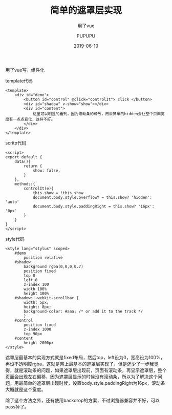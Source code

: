﻿---
layout:     post
title:      简单的遮罩层实现
subtitle:   用了vue
date:       2019-06-10
author:     PUPUPU
header-img: img/post-bg-ios9-web.jpg
catalog: true
tags:
    - 遮罩层

---
用了vue写，组件化

template代码

    <template>
    	<div id="demo">
    		<button id="control" @click="controlIt"> click </button>
    		<div id="shadow" v-show="show"></div>
    		<div id="content">
    			这里可以明显的看到，因为滚动条的缘故，用最简单的hidden会让整个页面宽度有一点点变化，这样不好。
    		</div>
    	</div>
    </template>

scritp代码

    <script>
    export default {
    	data(){
    		return {
    			show: false,
    		}
    	},
    	methods:{
    		controlIt(e){
    			this.show = !this.show
    			document.body.style.overflowY = this.show? 'hidden': 'auto'
    			document.body.style.paddingRight = this.show? '16px': '0px'
    		}
    	}
    }
    </script>

style代码

    <style lang="stylus" scoped>
    	#demo
    		position relative
    	#shadow
    		background rgba(0,0,0,0.7)
    		position fixed
    		top 0
    		left 0
    		z-index 100
    		width 100%
    		height 100%
    	#shadow::-webkit-scrollbar {
    		width: 5px;
    		height: 8px;
    		background-color: #aaa; /* or add it to the track */
    		}
    	#control
    		position fixed
    		z-index 1000
    		top 90px
    	#content
    		height 2000px
    </style>



遮罩层最基本的实现方式就是fixed布局，然后top，left设为0，宽高设为100%，再设不透明度rgba，这就是网上最基本的遮罩层实现了，但是还少了一步我觉得，就是滚动条的问题，如果遮罩层出现前，页面有滚动条，再显示遮罩层，整个页面会出现左右偏移，因为遮罩层显示的时候没有滚动条，所以为了解决这个问题，用最简单的遮罩层出现时候，设置body.style.paddingRight为16px，滚动条大概就是这个宽度。

除了这个方法之外，还有使用backdrop的方案，不过浏览器兼容并不好，可以pass掉了。